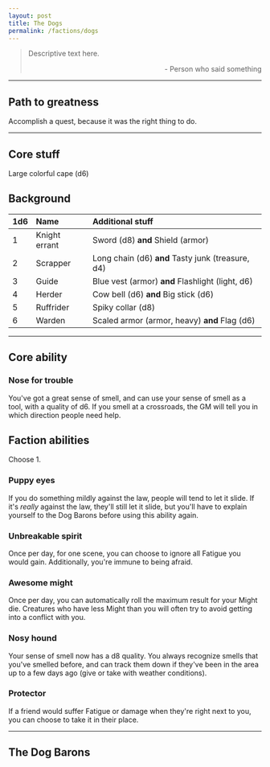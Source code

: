 ```yaml
---
layout: post
title: The Dogs
permalink: /factions/dogs
---
```


>Descriptive text here.
>
><p style="text-align: right">- Person who said something</p>

***

## Path to greatness
Accomplish a quest, because it was the right thing to do.

***

## Core stuff
Large colorful cape (d6)

## Background

| 1d6        | Name           | Additional stuff                               |
|:-----------|:---------------|:-----------------------------------------------|
| 1          | Knight errant  | Sword (d8) <b>and</b> Shield (armor)           |
| 2          | Scrapper       | Long chain (d6) <b>and</b> Tasty junk (treasure, d4) |
| 3          | Guide          | Blue vest (armor) <b>and</b> Flashlight (light, d6) |
| 4          | Herder         | Cow bell (d6) <b>and</b> Big stick (d6)        |
| 5          | Ruffrider      | Spiky collar (d8)                              |
| 6          | Warden         | Scaled armor (armor, heavy) <b>and</b> Flag (d6) |

***

## Core ability

### Nose for trouble
You've got a great sense of smell, and can use your sense of smell as a tool, with a quality of d6. If you smell at a crossroads, the GM will tell you in which direction people need help.

## Faction abilities
Choose 1.

### Puppy eyes
If you do something mildly against the law, people will tend to let it slide. If it's <i>really</i> against the law, they'll still let it slide, but you'll have to explain yourself to the Dog Barons before using this ability again.

### Unbreakable spirit
Once per day, for one scene, you can choose to ignore all Fatigue you would gain. Additionally, you're immune to being afraid.

### Awesome might
Once per day, you can automatically roll the maximum result for your Might die. Creatures who have less Might than you will often try to avoid getting into a conflict with you.

### Nosy hound
Your sense of smell now has a d8 quality. You always recognize smells that you've smelled before, and can track them down if they've been in the area up to a few days ago (give or take with weather conditions).

### Protector
If a friend would suffer Fatigue or damage when they're right next to you, you can choose to take it in their place.

***

## The Dog Barons



